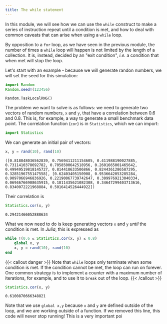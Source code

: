 ```yaml
---
title: The while statement
---
```


In this module, we will see how we can use the `while` construct to make a
series of instruction repeat until a condition is met, and how to deal with
common caveats that can arise when using a `while` loop.

<!-- more -->

By opposition to a `for` loop, as we have seen in the previous module, the
number of times a `while` loop will happen is not limited by the length of a
collection. It is, instead, decided by an "exit condition", *i.e.* a condition
that when met will stop the loop.

Let's start with an example - because we will generate randon numbers, we will
set the seed for this simulation:

````julia
import Random
Random.seed!(123456)
````

````
Random.TaskLocalRNG()
````

The problem we want to solve is as follows: we need to generate two vectors of
random numbers, `x` and `y`, that have a correlation between 0.6 and 0.8. This
is, for example, a way to generate a small benchmark data point. The
correlation function (`cor`) is in `Statistics`, which we can import:

````julia
import Statistics
````

We can generate an initial pair of vectors:

````julia
x, y = rand(10), rand(10)
````

````
([0.818848036562839, 0.7569411211154605, 0.411988190027885, 0.7311410378692782, 0.7058500642518956, 0.2601665001465642, 0.49949519818145727, 0.814418633506866, 0.8244361286587295, 0.3285196755147558], [0.62403405150908, 0.9536642053285284, 0.9097066946836926, 0.22190067739742647, 0.3099769213040334, 0.06946766908635915, 0.1811435621082308, 0.34647299403713616, 0.8340072221968884, 0.5016414526444922])
````

Their correlation is

````julia
Statistics.cor(x, y)
````

````
0.29421466052888634
````

What we now need to do is keep generating vectors `x` and `y` *until* the
condition is met. In *Julia*, this is expressed as

````julia
while !(0.6 ≤ Statistics.cor(x, y) ≤ 0.8)
    global x, y
    x, y = rand(10), rand(10)
end
````

{{< callout danger >}}
Note that `while` loops only terminate when some condition is met.
If the condition cannot be met, the loop can run on forever. One common
strategy is to implement a counter with a maximum number of iterations, for
example, and to use it to `break` out of the loop.
{{< /callout >}}

````julia
Statistics.cor(x, y)
````

````
0.6100870666348821
````

Note that we use `global x,y` because `x` and `y` are defined outside of the
loop, and we are working outside of a function. If we removed this line, this
code will never stop running! This is a very important poi


